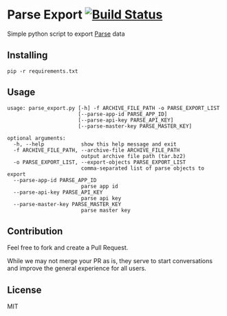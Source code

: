 # Parse Export [![Build Status](https://img.shields.io/circleci/project/expa/parse-export.svg "Build Status")](https://circleci.com/gh/expa/parse-export/tree/master)

Simple python script to export [Parse](http://parse.com/) data

## Installing

    pip -r requirements.txt

## Usage
```
usage: parse_export.py [-h] -f ARCHIVE_FILE_PATH -o PARSE_EXPORT_LIST
                       [--parse-app-id PARSE_APP_ID]
                       [--parse-api-key PARSE_API_KEY]
                       [--parse-master-key PARSE_MASTER_KEY]

optional arguments:
  -h, --help            show this help message and exit
  -f ARCHIVE_FILE_PATH, --archive-file ARCHIVE_FILE_PATH
                        output archive file path (tar.bz2)
  -o PARSE_EXPORT_LIST, --export-objects PARSE_EXPORT_LIST
                        comma-separated list of parse objects to export
  --parse-app-id PARSE_APP_ID
                        parse app id
  --parse-api-key PARSE_API_KEY
                        parse api key
  --parse-master-key PARSE_MASTER_KEY
                        parse master key
```

## Contribution

Feel free to fork and create a Pull Request.

While we may not merge your PR as is, they serve to start conversations and improve the general experience for all users.

## License

MIT
